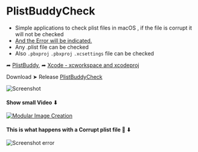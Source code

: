# PlistBuddyCheck
- Simple applications to check plist files in macOS
, if the file is corrupt it will not be checked
- [And the Error will be indicated.](https://github.com/chris1111/PlistBuddyCheck?tab=readme-ov-file#this-is-what-happens-with-a-corrupt-plist-file--)
- Any .plist file can be checked
- Also `.pbxproj` `.pbxproj` `.xcsettings` file can be checked
  
➦ [PlistBuddy](https://www.unix.com/man-page/osx/8/PLISTBUDDY/), ➦ [Xcode - xcworkspace and xcodeproj](https://neurocline.github.io/dev/2016/04/16/xcode-xcworkspace-and-xcodeproj.html)

Download ➤ Release [PlistBuddyCheck](https://github.com/chris1111/PlistBuddyCheck/releases/tag/V1)
     
![Screenshot](https://github.com/chris1111/PlistBuddyCheck/assets/6248794/ae19931a-2e59-4e4f-b8ec-cd6b8f556d77)

#### Show small Video ⬇︎
[![Modular Image Creation](https://github.com/chris1111/PlistBuddyCheck/assets/6248794/f2685c95-4a52-4519-9b60-1a1f0cf3110c)](https://youtu.be/DxTVH3DPTpE)


#### This is what happens with a Corrupt plist file 🚫 ⬇
![Screenshot error](https://github.com/chris1111/PlistBuddyCheck/assets/6248794/ffd391eb-f322-4ae0-aeca-04c55a68dd1d)



